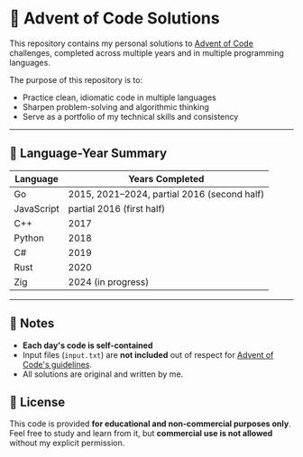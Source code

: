 # 🎄 Advent of Code Solutions

This repository contains my personal solutions to [Advent of Code](https://adventofcode.com/) challenges, completed across multiple years and in multiple programming languages.

The purpose of this repository is to:
- Practice clean, idiomatic code in multiple languages
- Sharpen problem-solving and algorithmic thinking
- Serve as a portfolio of my technical skills and consistency

---

## 🧠 Language-Year Summary

| Language   | Years Completed                          |
|------------|------------------------------------------|
| Go         | 2015, 2021–2024, partial 2016 (second half) |
| JavaScript | partial 2016 (first half)               |
| C++        | 2017                                    |
| Python     | 2018                                    |
| C#         | 2019                                    |
| Rust       | 2020                                    |
| Zig        | 2024 (in progress)                      |

---

## 📌 Notes

- **Each day's code is self-contained**
- Input files (`input.txt`) are **not included** out of respect for [Advent of Code's guidelines](https://adventofcode.com/).
- All solutions are original and written by me.

## 📜 License

This code is provided **for educational and non-commercial purposes only**.
Feel free to study and learn from it, but **commercial use is not allowed** without my explicit permission.
